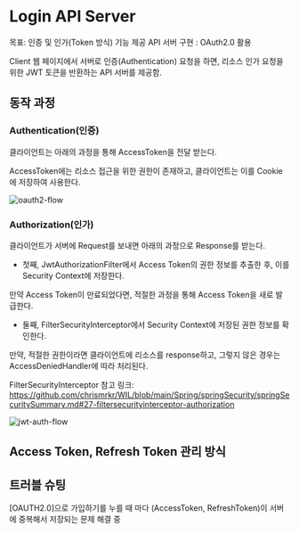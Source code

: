 # Login API Server

목표: 인증 및 인가(Token 방식) 기능 제공 API 서버 구현 : OAuth2.0 활용

Client 웹 페이지에서 서버로 인증(Authentication) 요청을 하면, 리소스 인가 요청을 위한 JWT 토큰을 반환하는 API 서버를 제공함.

## 동작 과정

### Authentication(인증)

클라이언트는 아래의 과정을 통해 AccessToken을 전달 받는다.

AccessToken에는 리소스 접근을 위한 권한이 존재하고, 클라이언트는 이를 Cookie에 저장하여 사용한다.

![oauth2-flow](https://github.com/chrismrkr/common-kakao-auth/assets/62477958/54815ca1-b80e-4937-a0aa-e5383b2b1dae)

### Authorization(인가)

클라이언트가 서버에 Request를 보내면 아래의 과정으로 Response를 받는다.

+ 첫째, JwtAuthorizationFilter에서 Access Token의 권한 정보를 추출한 후, 이를 Security Context에 저장한다.

만약 Access Token이 만료되었다면, 적절한 과정을 통해 Access Token을 새로 발급한다.

+ 둘째, FilterSecurityInterceptor에서 Security Context에 저장된 권한 정보를 확인한다.

만약, 적절한 권한이라면 클라이언트에 리소스를 response하고, 그렇지 않은 경우는 AccessDeniedHandler에 따라 처리된다.

FilterSecurityInterceptor 참고 링크: https://github.com/chrismrkr/WIL/blob/main/Spring/springSecurity/springSecuritySummary.md#27-filtersecurityinterceptor-authorization

![jwt-auth-flow](https://github.com/chrismrkr/common-kakao-auth/assets/62477958/b5ebe6c2-c81a-4e19-81ca-34b9338b626c)

## Access Token, Refresh Token 관리 방식



## 트러블 슈팅

[OAUTH2.0]으로 가입하기를 누를 때 마다 (AccessToken, RefreshToken)이 서버에 중복해서 저장되는 문제 해결 중
